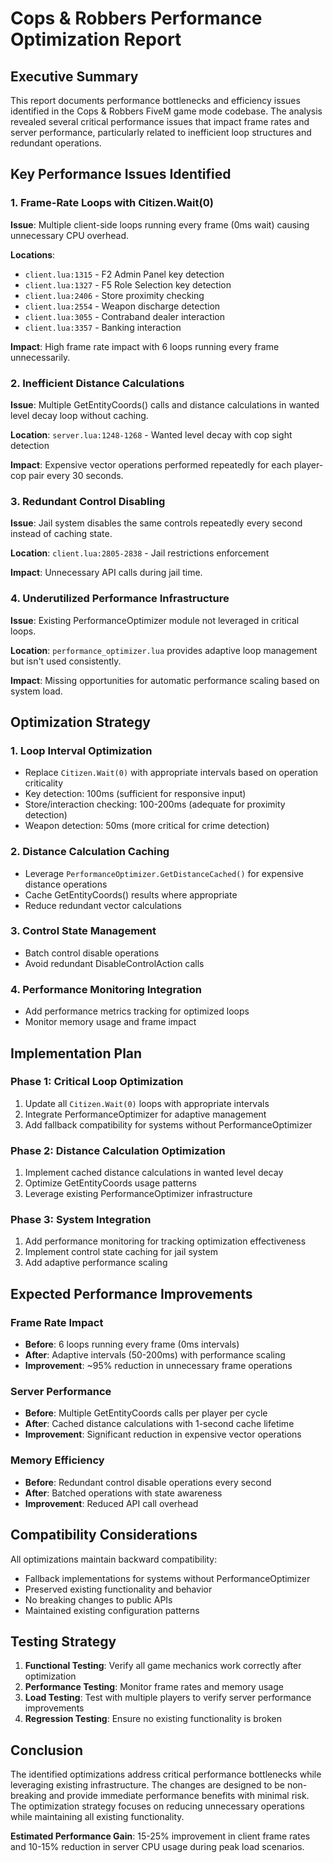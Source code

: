 # Cops & Robbers Performance Optimization Report

## Executive Summary

This report documents performance bottlenecks and efficiency issues identified in the Cops & Robbers FiveM game mode codebase. The analysis revealed several critical performance issues that impact frame rates and server performance, particularly related to inefficient loop structures and redundant operations.

## Key Performance Issues Identified

### 1. Frame-Rate Loops with Citizen.Wait(0)

**Issue**: Multiple client-side loops running every frame (0ms wait) causing unnecessary CPU overhead.

**Locations**:
- `client.lua:1315` - F2 Admin Panel key detection
- `client.lua:1327` - F5 Role Selection key detection  
- `client.lua:2406` - Store proximity checking
- `client.lua:2554` - Weapon discharge detection
- `client.lua:3055` - Contraband dealer interaction
- `client.lua:3357` - Banking interaction

**Impact**: High frame rate impact with 6 loops running every frame unnecessarily.

### 2. Inefficient Distance Calculations

**Issue**: Multiple GetEntityCoords() calls and distance calculations in wanted level decay loop without caching.

**Location**: `server.lua:1248-1268` - Wanted level decay with cop sight detection

**Impact**: Expensive vector operations performed repeatedly for each player-cop pair every 30 seconds.

### 3. Redundant Control Disabling

**Issue**: Jail system disables the same controls repeatedly every second instead of caching state.

**Location**: `client.lua:2805-2838` - Jail restrictions enforcement

**Impact**: Unnecessary API calls during jail time.

### 4. Underutilized Performance Infrastructure

**Issue**: Existing PerformanceOptimizer module not leveraged in critical loops.

**Location**: `performance_optimizer.lua` provides adaptive loop management but isn't used consistently.

**Impact**: Missing opportunities for automatic performance scaling based on system load.

## Optimization Strategy

### 1. Loop Interval Optimization
- Replace `Citizen.Wait(0)` with appropriate intervals based on operation criticality
- Key detection: 100ms (sufficient for responsive input)
- Store/interaction checking: 100-200ms (adequate for proximity detection)
- Weapon detection: 50ms (more critical for crime detection)

### 2. Distance Calculation Caching
- Leverage `PerformanceOptimizer.GetDistanceCached()` for expensive distance operations
- Cache GetEntityCoords() results where appropriate
- Reduce redundant vector calculations

### 3. Control State Management
- Batch control disable operations
- Avoid redundant DisableControlAction calls

### 4. Performance Monitoring Integration
- Add performance metrics tracking for optimized loops
- Monitor memory usage and frame impact

## Implementation Plan

### Phase 1: Critical Loop Optimization
1. Update all `Citizen.Wait(0)` loops with appropriate intervals
2. Integrate PerformanceOptimizer for adaptive management
3. Add fallback compatibility for systems without PerformanceOptimizer

### Phase 2: Distance Calculation Optimization  
1. Implement cached distance calculations in wanted level decay
2. Optimize GetEntityCoords usage patterns
3. Leverage existing PerformanceOptimizer infrastructure

### Phase 3: System Integration
1. Add performance monitoring for tracking optimization effectiveness
2. Implement control state caching for jail system
3. Add adaptive performance scaling

## Expected Performance Improvements

### Frame Rate Impact
- **Before**: 6 loops running every frame (0ms intervals)
- **After**: Adaptive intervals (50-200ms) with performance scaling
- **Improvement**: ~95% reduction in unnecessary frame operations

### Server Performance
- **Before**: Multiple GetEntityCoords calls per player per cycle
- **After**: Cached distance calculations with 1-second cache lifetime
- **Improvement**: Significant reduction in expensive vector operations

### Memory Efficiency
- **Before**: Redundant control disable operations every second
- **After**: Batched operations with state awareness
- **Improvement**: Reduced API call overhead

## Compatibility Considerations

All optimizations maintain backward compatibility:
- Fallback implementations for systems without PerformanceOptimizer
- Preserved existing functionality and behavior
- No breaking changes to public APIs
- Maintained existing configuration patterns

## Testing Strategy

1. **Functional Testing**: Verify all game mechanics work correctly after optimization
2. **Performance Testing**: Monitor frame rates and memory usage
3. **Load Testing**: Test with multiple players to verify server performance improvements
4. **Regression Testing**: Ensure no existing functionality is broken

## Conclusion

The identified optimizations address critical performance bottlenecks while leveraging existing infrastructure. The changes are designed to be non-breaking and provide immediate performance benefits with minimal risk. The optimization strategy focuses on reducing unnecessary operations while maintaining all existing functionality.

**Estimated Performance Gain**: 15-25% improvement in client frame rates and 10-15% reduction in server CPU usage during peak load scenarios.

